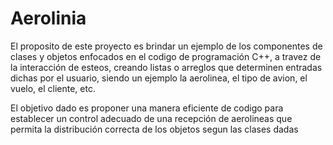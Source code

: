 # Aerolinia
El proposito de este proyecto es brindar un ejemplo de los componentes de clases y objetos enfocados en el codigo de programación C++, a travez de la interacción de esteos, creando listas o arreglos que determinen entradas dichas por el usuario, siendo un ejemplo la aerolinea, el tipo de avion, el vuelo, el cliente, etc.

El objetivo dado es proponer una manera eficiente de codigo para establecer un control adecuado de una recepción de aerolineas que permita la distribución correcta de los objetos segun las clases dadas
